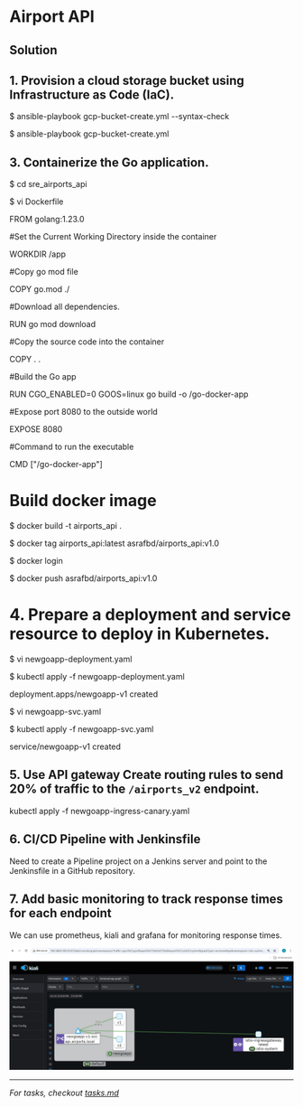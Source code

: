 # Airport API
## Solution

## 1. Provision a cloud storage bucket using Infrastructure as Code (IaC).
$ ansible-playbook gcp-bucket-create.yml --syntax-check

$ ansible-playbook gcp-bucket-create.yml
## 3. Containerize the Go application.

$ cd sre_airports_api

$ vi Dockerfile

FROM golang:1.23.0

#Set the Current Working Directory inside the container

WORKDIR /app

#Copy go mod file

COPY go.mod ./

#Download all dependencies.

RUN go mod download

#Copy the source code into the container

COPY . .

#Build the Go app

RUN CGO_ENABLED=0 GOOS=linux go build -o /go-docker-app

#Expose port 8080 to the outside world

EXPOSE 8080

#Command to run the executable

CMD ["/go-docker-app"]

# Build docker image
$ docker build -t airports_api .

$ docker tag airports_api:latest asrafbd/airports_api:v1.0

$ docker login

$ docker push asrafbd/airports_api:v1.0

# 4. Prepare a deployment and service resource to deploy in Kubernetes.

$ vi newgoapp-deployment.yaml

$ kubectl apply -f newgoapp-deployment.yaml

deployment.apps/newgoapp-v1 created

$ vi newgoapp-svc.yaml

$ kubectl apply -f newgoapp-svc.yaml

service/newgoapp-v1 created

## 5. Use API gateway Create routing rules to send 20% of traffic to the `/airports_v2` endpoint.

kubectl apply -f newgoapp-ingress-canary.yaml

## 6. CI/CD Pipeline with Jenkinsfile

Need to create a Pipeline project on a Jenkins server and point to the Jenkinsfile in a GitHub repository.

## 7. Add basic monitoring to track response times for each endpoint

We can use prometheus, kiali and grafana for monitoring response times.

![alt text](https://github.com/asrafbd/sre_airports_api/blob/main/sre-api-response2.jpg?raw=true)

<!-- My thought process and decisions goes here -->

---
_For tasks, checkout [tasks.md](tasks.md)_
